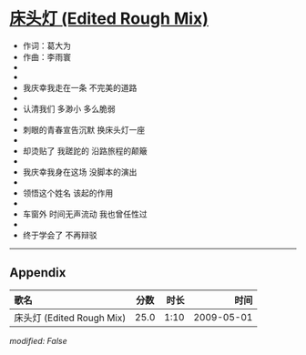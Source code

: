 # [床头灯 (Edited Rough Mix)](https://music.163.com/song?id=473058080)

* 作词：葛大为
* 作曲：李雨寰
*
*
* 我庆幸我走在一条 不完美的道路
* 
* 认清我们 多渺小 多么脆弱
* 
* 刺眼的青春宣告沉默 换床头灯一座
* 
* 却烫贴了 我蹉跎的 沿路旅程的颠簸
* 
* 我庆幸我身在这场 没脚本的演出
* 
* 领悟这个姓名 该起的作用
* 
* 车窗外 时间无声流动 我也曾任性过
* 
* 终于学会了 不再辩驳


---

## Appendix

|歌名|分数|时长|时间|
|:---|:---:|---:|---:|
|床头灯 (Edited Rough Mix)|25.0|1:10|2009-05-01

*modified: False*